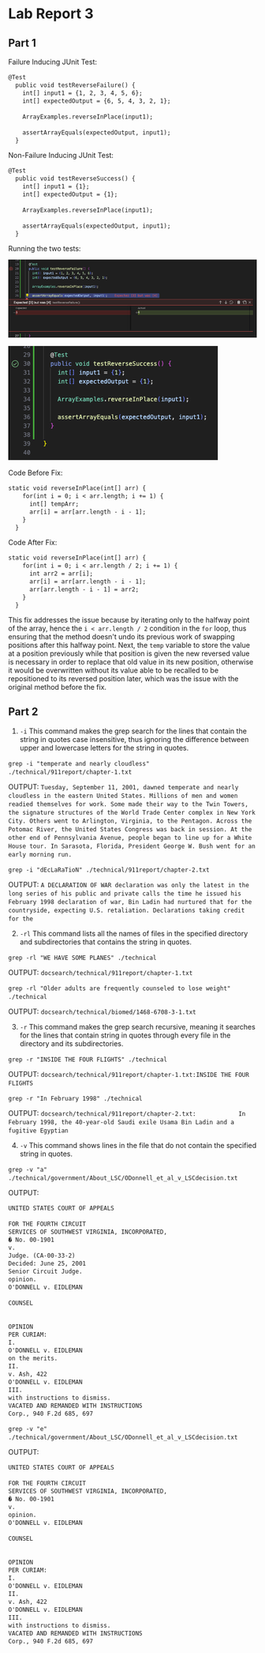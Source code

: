 # Lab Report 3
## Part 1

Failure Inducing JUnit Test:
```
@Test
  public void testReverseFailure() {
    int[] input1 = {1, 2, 3, 4, 5, 6};
    int[] expectedOutput = {6, 5, 4, 3, 2, 1};

    ArrayExamples.reverseInPlace(input1);

    assertArrayEquals(expectedOutput, input1);
  }
```
Non-Failure Inducing JUnit Test:
```
@Test
  public void testReverseSuccess() {
    int[] input1 = {1};
    int[] expectedOutput = {1};

    ArrayExamples.reverseInPlace(input1);

    assertArrayEquals(expectedOutput, input1);
  }
```
Running the two tests:

![Image](TestFailure.png)

![Image](TestSuccess.png)


Code Before Fix:

```
static void reverseInPlace(int[] arr) {
    for(int i = 0; i < arr.length; i += 1) {
      int[] tempArr;
      arr[i] = arr[arr.length - i - 1];
    }
  }
```

Code After Fix:

```
static void reverseInPlace(int[] arr) {
    for(int i = 0; i < arr.length / 2; i += 1) {
      int arr2 = arr[i];
      arr[i] = arr[arr.length - i - 1];
      arr[arr.length - i - 1] = arr2;
    }
  }
```

This fix addresses the issue because by iterating only to the halfway point of the array, hence the `i < arr.length / 2` condition in the `for` loop, thus ensuring that the method doesn't undo its previous work of swapping positions after this halfway point. Next, the `temp` variable to store the value at a position previously while that position is given the new reversed value is necessary in order to replace that old value in its new position, otherwise it would be overwritten without its value able to be recalled to be repositioned to its reversed position later, which was the issue with the original method before the fix.

## Part 2
1) `-i`
This command makes the grep search for the lines that contain the string in quotes case insensitive, thus ignoring the difference between upper and lowercase letters for the string in quotes.

`grep -i "temperate and nearly cloudless" ./technical/911report/chapter-1.txt`

OUTPUT: `Tuesday, September 11, 2001, dawned temperate and nearly cloudless in the eastern United States. Millions of men and women readied themselves for work. Some made their way to the Twin Towers, the signature structures of the World Trade Center complex in New York City. Others went to Arlington, Virginia, to the Pentagon. Across the Potomac River, the United States Congress was back in session. At the other end of Pennsylvania Avenue, people began to line up for a White House tour. In Sarasota, Florida, President George W. Bush went for an early morning run.`

`grep -i "dEcLaRaTioN" ./technical/911report/chapter-2.txt`

OUTPUT: `A DECLARATION OF WAR
                declaration was only the latest in the long series of his public and private calls
                the time he issued his February 1998 declaration of war, Bin Ladin had nurtured that
                for the countryside, expecting U.S. retaliation. Declarations taking credit for the`

2) `-rl`
This command lists all the names of files in the specified directory and subdirectories that contains the string in quotes.

`grep -rl "WE HAVE SOME PLANES" ./technical`

OUTPUT: `docsearch/technical/911report/chapter-1.txt`

`grep -rl "Older adults are frequently counseled to lose weight" ./technical`

OUTPUT: `docsearch/technical/biomed/1468-6708-3-1.txt`

3) `-r`
This command makes the grep search recursive, meaning it searches for the lines that contain string in quotes through every file in the directory and its subdirectories.

`grep -r "INSIDE THE FOUR FLIGHTS" ./technical`

OUTPUT: `docsearch/technical/911report/chapter-1.txt:INSIDE THE FOUR FLIGHTS`

`grep -r "In February 1998" ./technical`

OUTPUT: `docsearch/technical/911report/chapter-2.txt:            In February 1998, the 40-year-old Saudi exile Usama Bin Ladin and a fugitive Egyptian`

4) `-v`
This command shows lines in the file that do not contain the specified string in quotes.

`grep -v "a" ./technical/government/About_LSC/ODonnell_et_al_v_LSCdecision.txt`

OUTPUT: 
```
UNITED STATES COURT OF APPEALS

FOR THE FOURTH CIRCUIT
SERVICES OF SOUTHWEST VIRGINIA, INCORPORATED,
� No. 00-1901
v.
Judge. (CA-00-33-2)
Decided: June 25, 2001
Senior Circuit Judge.
opinion.
O'DONNELL v. EIDLEMAN

COUNSEL


OPINION
PER CURIAM:
I.
O'DONNELL v. EIDLEMAN
on the merits.
II.
v. Ash, 422
O'DONNELL v. EIDLEMAN
III.
with instructions to dismiss.
VACATED AND REMANDED WITH INSTRUCTIONS
Corp., 940 F.2d 685, 697
```

`grep -v "e" ./technical/government/About_LSC/ODonnell_et_al_v_LSCdecision.txt`

OUTPUT: 
```
UNITED STATES COURT OF APPEALS

FOR THE FOURTH CIRCUIT
SERVICES OF SOUTHWEST VIRGINIA, INCORPORATED,
� No. 00-1901
v.
opinion.
O'DONNELL v. EIDLEMAN

COUNSEL


OPINION
PER CURIAM:
I.
O'DONNELL v. EIDLEMAN
II.
v. Ash, 422
O'DONNELL v. EIDLEMAN
III.
with instructions to dismiss.
VACATED AND REMANDED WITH INSTRUCTIONS
Corp., 940 F.2d 685, 697
```




